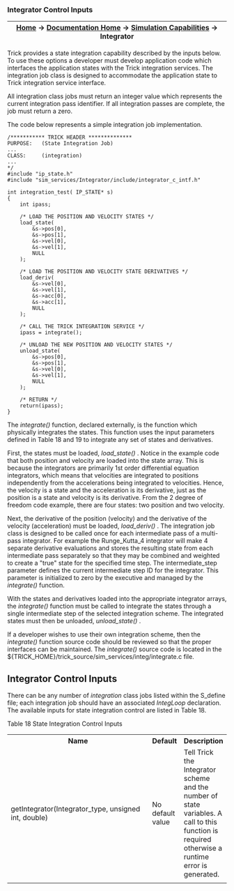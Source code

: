 ### Integrator Control Inputs

| [Home](/trick) → [Documentation Home](../Documentation-Home) → [Simulation Capabilities](Simulation-Capabilities) → Integrator |
|------------------------------------------------------------------|

Trick provides a state integration capability described by the inputs below.
To use these options a developer must develop application code which interfaces the application states with
the Trick integration services.
The integration job class is designed to accommodate the application state to Trick integration service interface.

All integration class jobs must return an integer value which represents the current integration pass identifier.
If all integration passes are complete, the job must return a zero.

The code below represents a simple integration job implementation.

```
/*********** TRICK HEADER **************
PURPOSE:   (State Integration Job)
...
CLASS:     (integration)
...
*/
#include "ip_state.h"
#include "sim_services/Integrator/include/integrator_c_intf.h"

int integration_test( IP_STATE* s)
{
    int ipass;

    /* LOAD THE POSITION AND VELOCITY STATES */
    load_state(
        &s->pos[0],
        &s->pos[1],
        &s->vel[0],
        &s->vel[1],
        NULL
    );

    /* LOAD THE POSITION AND VELOCITY STATE DERIVATIVES */
    load_deriv(
        &s->vel[0],
        &s->vel[1],
        &s->acc[0],
        &s->acc[1],
        NULL
    );

    /* CALL THE TRICK INTEGRATION SERVICE */
    ipass = integrate();

    /* UNLOAD THE NEW POSITION AND VELOCITY STATES */
    unload_state(
        &s->pos[0],
        &s->pos[1],
        &s->vel[0],
        &s->vel[1],
        NULL
    );

    /* RETURN */
    return(ipass);
}
```

The <i> integrate() </i> function, declared externally, is the function which physically integrates the states.
This function uses the input parameters defined in Table 18 and 19 to integrate any set of states and derivatives.

First, the states must be loaded,<i> load_state() </i>.
Notice in the example code that both position and velocity are loaded into the state array.
This is because the integrators are primarily 1st order differential equation integrators, which means that
velocities are integrated to positions independently from the accelerations being integrated to velocities.
Hence, the velocity is a state and the acceleration is its derivative,
just as the position is a state and velocity is its derivative.
From the 2 degree of freedom code example, there are four states: two position and two velocity.

Next, the derivative of the position (velocity) and the derivative of the velocity (acceleration) must be loaded,
<i> load_deriv() </i>.  The integration job class is designed to be called once for each intermediate
pass of a multi-pass integrator.  For example the Runge_Kutta_4 integrator will make 4 separate derivative
evaluations and stores the resulting state from each intermediate pass separately so that they may be
combined and weighted to create a "true" state for the specified time step.  The intermediate_step parameter
defines the current intermediate step ID for the integrator.  This parameter is initialized to zero by the
executive and managed by the <i> integrate() </i> function.

With the states and derivatives loaded into the appropriate integrator arrays, the <i> integrate() </i> function
must be called to integrate the states through a single intermediate step of the selected integration scheme.
The integrated states must then be unloaded, <i> unload_state() </i>.

If a developer wishes to use their own integration scheme, then the <i> integrate() </i> function source code
should be reviewed so that the proper interfaces can be maintained.  The <i> integrate() </i> source code is
located in the ${TRICK_HOME}/trick_source/sim_services/integ/integrate.c file.

## Integrator Control Inputs

There can be any number of <i> integration </i> class jobs listed within the S_define file;
each integration job should have an associated <i> IntegLoop </i> declaration.
The available inputs for state integration control are listed in Table 18.

Table 18 State Integration Control Inputs
<table>
 <tr>
  <th width=375>Name</th>
  <th>Default</th>
  <th>Description</th>
 </tr>
 <tr>
  <td>getIntegrator(Integrator_type, unsigned int, double)</td>
  <td>No default value</td>
  <td>Tell Trick the Integrator scheme and the number of state variables.
      A call to this function is required otherwise a runtime error is generated.</td>
 </tr>
 <tr>
  <td
